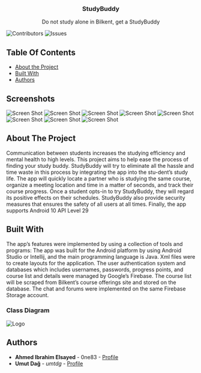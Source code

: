 <br/>
<p align="center">
  <a href="https://github.com/studybuddy-cs102/StudyBuddy">
    </a>

  <h3 align="center">StudyBuddy</h3>

  <p align="center">
    Do not study alone in Bilkent, get a StudyBuddy
  </p>

![Contributors](https://img.shields.io/github/contributors/studybuddy-cs102/study-buddy?color=dark-green) ![Issues](https://img.shields.io/github/issues/studybuddy-cs102/study-buddy)

## Table Of Contents

* [About the Project](#about-the-project)
* [Built With](#built-with)
* [Authors](#authors)

## Screenshots

![Screen Shot](imgs/1.jpg)
![Screen Shot](imgs/2.jpg)
![Screen Shot](imgs/3.jpg)
![Screen Shot](imgs/4.jpg)
![Screen Shot](imgs/5.jpg)
![Screen Shot](imgs/6.jpg)
![Screen Shot](imgs/7.jpg)
![Screen Shot](imgs/8.jpg)

## About The Project
Communication between students increases the studying efficiency and mental health to high levels. This project aims to help ease the process of finding your study buddy. StudyBuddy will try to eliminate all the hassle and time waste in this process by integrating the app into the stu-dent’s study life. The app will quickly locate a partner who is studying the same course, organize a meeting location and time in a matter of seconds, and track their course progress. Once a student opts-in to try StudyBuddy, they will regard its positive effects on their schedules. StudyBuddy also provide security measures that ensures the safety of all users at all times. Finally, the app supports Android 10 API Level 29

## Built With

The app’s features were implemented by using a collection of tools and programs:
The app was built for the Android platform by using Android Studio or Intellij, and the main programming language is Java. 
Xml files were to create layouts for the application. 
The user authentication system and databases which includes usernames, passwords, progress points, and course list and details were managed by Google’s Firebase. 
The course list will be scraped from Bilkent’s course offerings site and stored on the database. 
The chat and forums were implemented on the same Firebase Storage account.

### Class Diagram

<img src="imgs/9.jpg" alt="Logo">

## Authors

* **Ahmed Ibrahim Elsayed** - 0ne83 - [Profile](https://github.com/0ne83)
* **Umut Dağ** - *umtdg* - [Profile](https://github.com/umtdg)

